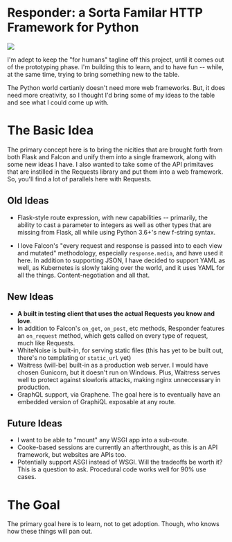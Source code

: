 # Responder: a Sorta Familar HTTP Framework for Python

![](https://farm2.staticflickr.com/1937/30196007887_604e2f10d8_k_d.jpg)

I'm adept to keep the "for humans" tagline off this project, until it comes out of the prototyping phase. I'm building this to learn, and to have fun -- while, at the same time, trying to bring something new to the table.

The Python world certianly doesn't need more web frameworks. But, it does need more creativity, so I thought I'd bring some of my ideas to the table and see what I could come up with.

# The Basic Idea

The primary concept here is to bring the nicities that are brought forth from both Flask and Falcon and unify them into a single framework, along with some new ideas I have. I also wanted to take some of the API primitaves that are instilled in the Requests library and put them into a web framework. So, you'll find a lot of parallels here with Requests.

## Old Ideas

- Flask-style route expression, with new capabilities -- primarily, the ability to cast a parameter to integers as well as other types that are missing from Flask, all while using Python 3.6+'s new f-string syntax.

- I love Falcon's "every request and response is passed into to each view and mutated" methodology, especially `response.media`, and have used it here. In addition to supporting JSON, I have decided to support YAML as well, as Kubernetes is slowly taking over the world, and it uses YAML for all the things. Content-negotiation and all that.

## New Ideas

- **A built in testing client that uses the actual Requests you know and love**.
- In addition to Falcon's `on_get`, `on_post`, etc methods, Responder features an `on_request` method, which gets called on every type of request, much like Requests.
- WhiteNoise is built-in, for serving static files (this has yet to be built out, there's no templating or `static_url` yet)
- Waitress (will-be) built-in as a production web server. I would have chosen Gunicorn, but it doesn't run on Windows. Plus, Waitress serves well to protect against slowloris attacks, making nginx unneccessary in production.
- GraphQL support, via Graphene. The goal here is to eventually have an embedded version of GraphiQL exposable at any route.

## Future Ideas

- I want to be able to "mount" any WSGI app into a sub-route.
- Cooke-based sessions are currently an afterthrought, as this is an API framework, but websites are APIs too.
- Potentially support ASGI instead of WSGI. Will the tradeoffs be worth it? This is a question to ask. Procedural code works well for 90% use cases.

# The Goal

The primary goal here is to learn, not to get adoption. Though, who knows how these things will pan out.
